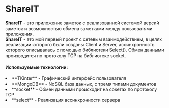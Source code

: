 # ShareIT

**ShareIT** - это приложение заметок с реализованной системой версий заметок и возможностью обмена заметками между пользоватями приложения.
<br>
**ShareIT** - это мой первый проект с сетевым взаимодействием, в целях реализации которого были созданы Client и Server, ассинхронность которого описывалась с помощью библиотеки Select(). Обмен данными производится по протоколу TCP на библиотеке socket. 

#### Используемые технологии:
<li> **TKinter** - Графический интерфейс пользователя
<li> **MongoDB** - NoSQL база данных, с тремя типами документов
<li> **socket** - Обмен данными происходит на сокетах по протоколу TCP
<li> **select** - Реализация ассинхронности сервера

